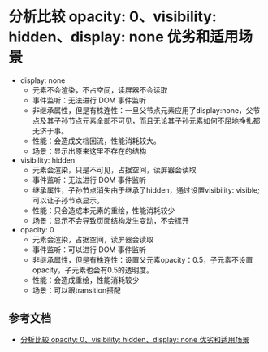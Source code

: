 # 分析比较 opacity: 0、visibility: hidden、display: none 优劣和适用场景

- display: none
  - 元素不会渲染，不占空间，读屏器不会读取
  - 事件监听：无法进行 DOM 事件监听
  - 非继承属性，但是有株连性：一旦父节点元素应用了display:none，父节点及其子孙节点元素全部不可见，而且无论其子孙元素如何不屈地挣扎都无济于事。 
  - 性能：会造成文档回流，性能消耗较大。
  - 场景：显示出原来这里不存在的结构
- visibility: hidden
  - 元素会渲染，只是不可见，占据空间，读屏器会读取
  - 事件监听：无法进行 DOM 事件监听
  - 继承属性，子孙节点消失由于继承了hidden，通过设置visibility: visible;可以让子孙节点显示。
  - 性能：只会造成本元素的重绘，性能消耗较少
  - 场景：显示不会导致页面结构发生变动，不会撑开
- opacity: 0
  - 元素会渲染，占据空间，读屏器会读取
  - 事件监听：可以进行 DOM 事件监听
  - 非继承属性，但是有株连性：设置父元素opacity：0.5，子元素不设置opacity，子元素也会有0.5的透明度。
  - 性能：会造成重绘，性能消耗较少
  - 场景：可以跟transition搭配
  
## 参考文档
- [分析比较 opacity: 0、visibility: hidden、display: none 优劣和适用场景](https://github.com/Advanced-Frontend/Daily-Interview-Question/issues/100)
